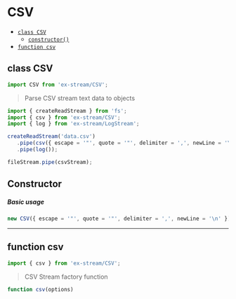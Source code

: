 # CSV

- [`class CSV`](#class-csv)
  - [`constructor()`](#csv-constructor-constructor)
- [`function csv`](#function-csv)

<a id="class-csv"></a><h2>class CSV</h2>
``` javascript
import CSV from 'ex-stream/CSV';
```
> Parse CSV stream text data to objects



``` javascript
import { createReadStream } from 'fs';
import { csv } from 'ex-stream/CSV';
import { log } from 'ex-stream/LogStream';

createReadStream('data.csv')
   .pipe(csv({ escape = '"', quote = '"', delimiter = ',', newLine = '\n' }))
   .pipe(log());

fileStream.pipe(csvStream);
```



<h2>Constructor</h2>
<a id="csv-constructor-constructor"></a>



##### Basic usage


``` javascript
new CSV({ escape = '"', quote = '"', delimiter = ',', newLine = '\n' });
```


---

<a id="function-csv"></a><h2>function csv</h2>
``` javascript
import { csv } from 'ex-stream/CSV';
```
> CSV Stream factory function

``` javascript
function csv(options)
```
